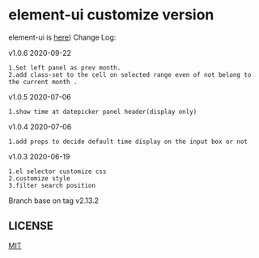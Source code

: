 # element-ui customize version
element-ui is [here](github.com/ElemeFE/element))
  Change Log:

  v1.0.6 2020-09-22

    1.Set left panel as prev month.
    2.add class-set to the cell on selected range even of not belong to the current month .

  v1.0.5 2020-07-06

    1.show time at datepicker panel header(display only)

  v1.0.4 2020-07-06

    1.add props to decide default time display on the input box or not

  v1.0.3 2020-06-19

    1.el selector customize css
    2.customize style
    3.filter search position

Branch base on tag v2.13.2


## LICENSE
[MIT](LICENSE)
